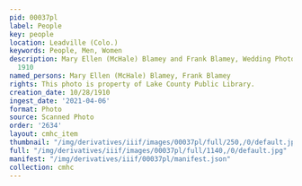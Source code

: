 ```yaml
---
pid: 00037pl
label: People
key: people
location: Leadville (Colo.)
keywords: People, Men, Women
description: Mary Ellen (McHale) Blamey and Frank Blamey, Wedding Photo, October 28,
  1910
named_persons: Mary Ellen (McHale) Blamey, Frank Blamey
rights: This photo is property of Lake County Public Library.
creation_date: 10/28/1910
ingest_date: '2021-04-06'
format: Photo
source: Scanned Photo
order: '2634'
layout: cmhc_item
thumbnail: "/img/derivatives/iiif/images/00037pl/full/250,/0/default.jpg"
full: "/img/derivatives/iiif/images/00037pl/full/1140,/0/default.jpg"
manifest: "/img/derivatives/iiif/00037pl/manifest.json"
collection: cmhc
---
```

